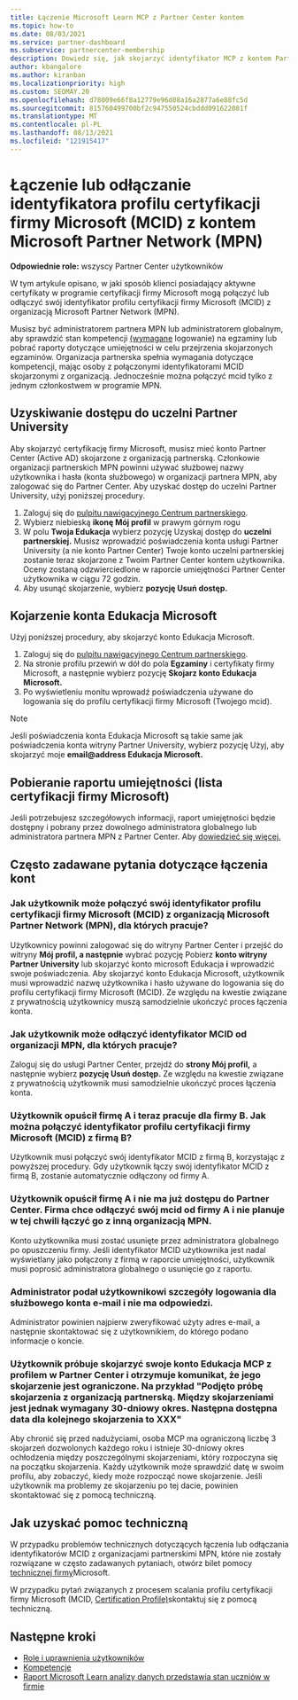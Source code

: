 ```yaml
---
title: Łączenie Microsoft Learn MCP z Partner Center kontem
ms.topic: how-to
ms.date: 08/03/2021
ms.service: partner-dashboard
ms.subservice: partnercenter-membership
description: Dowiedz się, jak skojarzyć identyfikator MCP z kontem Partner Center, aby twoja firma widziała ścieżki szkoleniowe i szkoleniowe podjęte w kierunku kompetencji.
author: kbangalore
ms.author: kiranban
ms.localizationpriority: high
ms.custom: SEOMAY.20
ms.openlocfilehash: d78009e66f8a12779e96d08a16a2877a6e88fc5d
ms.sourcegitcommit: 815760499700bf2c947550524cbddd091622081f
ms.translationtype: MT
ms.contentlocale: pl-PL
ms.lasthandoff: 08/13/2021
ms.locfileid: "121915417"
---
```

# <a name="link-or-unlink-a-microsoft-certification-profile-id-mcid-to-a-microsoft-partner-network-mpn-account"></a>Łączenie lub odłączanie identyfikatora profilu certyfikacji firmy Microsoft (MCID) z kontem Microsoft Partner Network (MPN)

**Odpowiednie role:** wszyscy Partner Center użytkowników

W tym artykule opisano, w jaki sposób klienci posiadający aktywne certyfikaty w programie certyfikacji firmy Microsoft mogą połączyć lub odłączyć swój identyfikator profilu certyfikacji firmy Microsoft (MCID) z organizacją Microsoft Partner Network (MPN).

Musisz być administratorem partnera MPN lub administratorem globalnym, aby sprawdzić stan kompetencji [(wymagane](https://partner.microsoft.com/pcv/partnership/competencies) logowanie) na egzaminy lub pobrać raporty dotyczące umiejętności w celu przejrzenia skojarzonych egzaminów. Organizacja partnerska spełnia wymagania dotyczące kompetencji, mając osoby z połączonymi identyfikatorami MCID skojarzonymi z organizacją. Jednocześnie można połączyć mcid tylko z jednym członkostwem w programie MPN.

## <a name="get-partner-university-access"></a>Uzyskiwanie dostępu do uczelni Partner University

Aby skojarzyć certyfikację firmy Microsoft, musisz mieć konto Partner Center (Active AD) skojarzone z organizacją partnerską. Członkowie organizacji partnerskich MPN powinni używać służbowej nazwy użytkownika i hasła (konta służbowego) w organizacji partnera MPN, aby zalogować się do Partner Center.
Aby uzyskać dostęp do uczelni Partner University, użyj poniższej procedury.

1. Zaloguj się do [pulpitu nawigacyjnego Centrum partnerskiego](https://partner.microsoft.com/dashboard/).
2. Wybierz niebieską **ikonę Mój profil** w prawym górnym rogu
3. W polu **Twoja Edukacja** wybierz pozycję Uzyskaj dostęp do **uczelni partnerskiej.** Musisz wprowadzić poświadczenia konta usługi Partner University (a nie konto Partner Center) Twoje konto uczelni partnerskiej zostanie teraz skojarzone z Twoim Partner Center kontem użytkownika. Oceny zostaną odzwierciedlone w raporcie umiejętności Partner Center użytkownika w ciągu 72 godzin.
4. Aby usunąć skojarzenie, wybierz **pozycję Usuń dostęp.**

## <a name="associate-a-microsoft-learning-account"></a>Kojarzenie konta Edukacja Microsoft

Użyj poniższej procedury, aby skojarzyć konto Edukacja Microsoft. 

1. Zaloguj się do [pulpitu nawigacyjnego Centrum partnerskiego](https://partner.microsoft.com/dashboard/).
2. Na stronie profilu przewiń w dół do pola **Egzaminy** i certyfikaty firmy Microsoft, a następnie wybierz pozycję **Skojarz konto Edukacja Microsoft.**
3. Po wyświetleniu monitu wprowadź poświadczenia używane do logowania się do profilu certyfikacji firmy Microsoft (Twojego mcid).

>[!NOTE]
>Jeśli poświadczenia konta Edukacja Microsoft są takie same jak poświadczenia konta witryny Partner University, wybierz pozycję Użyj, aby skojarzyć moje **email@address Edukacja Microsoft.**

## <a name="download-skills-report-microsoft-certification-list"></a>Pobieranie raportu umiejętności (lista certyfikacji firmy Microsoft)
Jeśli potrzebujesz szczegółowych informacji, raport umiejętności będzie dostępny i pobrany przez dowolnego administratora globalnego lub administratora partnera MPN z Partner Center. Aby [dowiedzieć się więcej.](./mpn-skills-report.md#view-skills-report-data)


## <a name="frequently-asked-questions-about-linking-accounts"></a>Często zadawane pytania dotyczące łączenia kont

### <a name="how-can-a-user-link-their-microsoft-certification-profile-id-mcid-with-the-microsoft-partner-network-mpn-organization-they-work-for"></a>Jak użytkownik może połączyć swój identyfikator profilu certyfikacji firmy Microsoft (MCID) z organizacją Microsoft Partner Network (MPN), dla których pracuje?

Użytkownicy powinni zalogować się do witryny Partner Center i przejść do witryny **Mój profil, a następnie** wybrać pozycję Pobierz **konto witryny Partner University** lub skojarzyć konto microsoft Edukacja **i** wprowadzić swoje poświadczenia. Aby skojarzyć konto Edukacja Microsoft, użytkownik musi wprowadzić nazwę użytkownika i hasło używane do logowania się do profilu certyfikacji firmy Microsoft (MCID). Ze względu na kwestie związane z prywatnością użytkownicy muszą samodzielnie ukończyć proces łączenia konta.  

### <a name="how-can-a-user-unlink-their-mcid-from-the-mpn-organization-they-work-for"></a>Jak użytkownik może odłączyć identyfikator MCID od organizacji MPN, dla których pracuje?

Zaloguj się do usługi Partner Center, przejdź do **strony Mój profil,** a następnie wybierz **pozycję Usuń dostęp.** Ze względu na kwestie związane z prywatnością użytkownik musi samodzielnie ukończyć proces łączenia konta.

### <a name="the-user-left-company-a-and-now-works-for-company-b-how-can-they-link-their-microsoft-certification-profile-id-mcid-with-company-b"></a>Użytkownik opuścił firmę A i teraz pracuje dla firmy B. Jak można połączyć identyfikator profilu certyfikacji firmy Microsoft (MCID) z firmą B?

Użytkownik musi połączyć swój identyfikator MCID z firmą B, korzystając z powyższej procedury. Gdy użytkownik łączy swój identyfikator MCID z firmą B, zostanie automatycznie odłączony od firmy A.

### <a name="the-user-left-company-a-and-no-longer-has-access-to-partner-center-they-want-to-unlink-their-mcid-from-company-a-and-are-not-planning-to-link-it-with-another-mpn-organization-at-the-moment"></a>Użytkownik opuścił firmę A i nie ma już dostępu do Partner Center. Firma chce odłączyć swój mcid od firmy A i nie planuje w tej chwili łączyć go z inną organizacją MPN.

Konto użytkownika musi zostać usunięte przez administratora globalnego po opuszczeniu firmy. Jeśli identyfikator MCID użytkownika jest nadal wyświetlany jako połączony z firmą w raporcie umiejętności, użytkownik musi poprosić administratora globalnego o usunięcie go z raportu.

### <a name="the-admin-provided-sign-in-details-for-a-work-email-account-to-a-user-and-they-have-had-no-response"></a>Administrator podał użytkownikowi szczegóły logowania dla służbowego konta e-mail i nie ma odpowiedzi.

Administrator powinien najpierw zweryfikować użyty adres e-mail, a następnie skontaktować się z użytkownikiem, do którego podano informacje o koncie.

### <a name="a-user-tries-to-associate-their-mcp-learning-account-to-their-profile-in-partner-center-and-receives-a-message-that-their-association-is-limited-for-example-you-have-attempted-to-associate-with-a-partner-organization-however-we-require-a-period-of-30-days-between-associations-your-next-available-date-for-a-subsequent-association-is-xxx"></a>Użytkownik próbuje skojarzyć swoje konto Edukacja MCP z profilem w Partner Center i otrzymuje komunikat, że jego skojarzenie jest ograniczone. Na przykład "Podjęto próbę skojarzenia z organizacją partnerską. Między skojarzeniami jest jednak wymagany 30-dniowy okres. Następna dostępna data dla kolejnego skojarzenia to XXX"

Aby chronić się przed nadużyciami, osoba MCP ma ograniczoną liczbę 3 skojarzeń dozwolonych każdego roku i istnieje 30-dniowy okres ochłodzenia między poszczególnymi skojarzeniami, który rozpoczyna się na początku skojarzenia. Każdy użytkownik może sprawdzić datę w swoim profilu, aby zobaczyć, kiedy może rozpocząć nowe skojarzenie. Jeśli użytkownik ma problemy ze skojarzeniu po tej dacie, powinien skontaktować się z pomocą techniczną.  

## <a name="how-to-get-support"></a>Jak uzyskać pomoc techniczną

W przypadku problemów technicznych dotyczących łączenia lub odłączania identyfikatorów MCID z organizacjami partnerskimi MPN, które nie zostały rozwiązane w często zadawanych pytaniach, otwórz bilet pomocy [technicznej firmy](https://partner.microsoft.com/support)Microsoft.

W przypadku pytań związanych z procesem scalania profilu certyfikacji firmy Microsoft (MCID, [Certification Profile)](https://aka.ms/mcpforum)skontaktuj się z pomocą techniczną.

## <a name="next-steps"></a>Następne kroki

- [Role i uprawnienia użytkowników](./permissions-overview.md)
- [Kompetencje](https://partner.microsoft.com/membership/competencies)
- [Raport Microsoft Learn analizy danych przedstawia stan uczniów w firmie](ms-learn-analytics.md)
